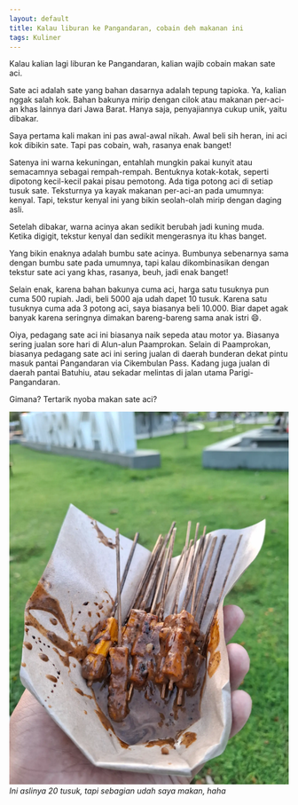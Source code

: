 ```yaml
---
layout: default
title: Kalau liburan ke Pangandaran, cobain deh makanan ini
tags: Kuliner
---
```


Kalau kalian lagi liburan ke Pangandaran, kalian wajib cobain makan sate aci.

Sate aci adalah sate yang bahan dasarnya adalah tepung tapioka. Ya, kalian nggak salah kok. Bahan bakunya mirip dengan cilok atau makanan per-aci-an khas lainnya dari Jawa Barat. Hanya saja, penyajiannya cukup unik, yaitu dibakar.

Saya pertama kali makan ini pas awal-awal nikah. Awal beli sih heran, ini aci kok dibikin sate. Tapi pas cobain, wah, rasanya enak banget!

Satenya ini warna kekuningan, entahlah mungkin pakai kunyit atau semacamnya sebagai rempah-rempah. Bentuknya kotak-kotak, seperti dipotong kecil-kecil pakai pisau pemotong. Ada tiga potong aci di setiap tusuk sate. Teksturnya ya kayak makanan per-aci-an pada umumnya: kenyal. Tapi, tekstur kenyal ini yang bikin seolah-olah mirip dengan daging asli.

Setelah dibakar, warna acinya akan sedikit berubah jadi kuning muda. Ketika digigit, tekstur kenyal dan sedikit mengerasnya itu khas banget.

Yang bikin enaknya adalah bumbu sate acinya. Bumbunya sebenarnya sama dengan bumbu sate pada umumnya, tapi kalau dikombinasikan dengan tekstur sate aci yang khas, rasanya, beuh, jadi enak banget!

Selain enak, karena bahan bakunya cuma aci, harga satu tusuknya pun cuma 500 rupiah. Jadi, beli 5000 aja udah dapet 10 tusuk. Karena satu tusuknya cuma ada 3 potong aci, saya biasanya beli 10.000. Biar dapet agak banyak karena seringnya dimakan bareng-bareng sama anak istri 😄.

Oiya, pedagang sate aci ini biasanya naik sepeda atau motor ya. Biasanya sering jualan sore hari di Alun-alun Paamprokan. Selain di Paamprokan, biasanya pedagang sate aci ini sering jualan di daerah bunderan dekat pintu masuk pantai Pangandaran via Cikembulan Pass. Kadang juga jualan di daerah pantai Batuhiu, atau sekadar melintas di jalan utama Parigi-Pangandaran.

Gimana? Tertarik nyoba makan sate aci?

![Sate aci](../assets/images/2025/20250624_170234.webp)
*Ini aslinya 20 tusuk, tapi sebagian udah saya makan, haha*